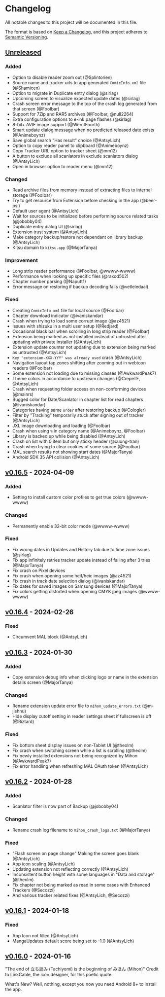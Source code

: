 # Changelog

All notable changes to this project will be documented in this file.

The format is based on [Keep a Changelog](https://keepachangelog.com/en/1.1.0/),
and this project adheres to [Semantic Versioning](https://semver.org/spec/v2.0.0.html).

## [Unreleased]
### Added
- Option to disable reader zoom out (@Splintorien)
- Source name and tracker urls to app generated `ComicInfo.xml` file (@Shamicen)
- Option to migrate in Duplicate entry dialog (@sirlag)
- Upcoming screen to visualize expected update dates (@sirlag)
- Crash screen error message to the top of the crash log generated from that screen (@FooIbar)
- Support for 7Zip and RAR5 archives (@FooIbar, @null2264)
- Extra configuration options to e-ink page flashes (@sirlag)
- 8-bit+ AVIF image support (@WerctFourth)
- Smart update dialog message when no predicted released date exists (@Animeboynz)
- Save global search "Has result" choice (@AntsyLich)
- Option to copy reader panel to clipboard (@Animeboynz)
- Copy Tracker URL option to tracker sheet (@mm12)
- A button to exclude all scanlators in exclude scanlators dialog (@AntsyLich)
- Open in browser option to reader menu (@mm12)

### Changed
- Read archive files from memory instead of extracting files to internal storage (@FooIbar)
- Try to get resource from Extension before checking in the app (@beer-psi) 
- Default user agent (@AntsyLich)
- Wait for sources to be initialized before performing source related tasks (@jobobby04)
- Duplicate entry dialog UI (@sirlag)
- Extension trust system (@AntsyLich)
- Make category backup/restore not dependant on library backup (@AntsyLich)
- Kitsu domain to `kitsu.app` (@MajorTanya)

### Improvement
- Long strip reader performance (@FooIbar, @wwww-wwww)
- Performance when looking up specific files (@raxod502)
- Chapter number parsing (@Naputt1)
- Error message on restoring if backup decoding fails (@vetleledaal)

### Fixed
- Creating `ComicInfo.xml` file for local source (@FooIbar)
- Chapter download indicator (@ivaniskandar)
- Crash when trying to load some corrupt image (@az4521)
- Issues with shizuku in a multi user setup (@Redjard)
- Occasional black bar when scrolling in long strip reader (@FooIbar)
- Extension being marked as not installed instead of untrusted after updating with private installer (@AntsyLich)
- Extension update counter not updating due to extension being marked as untrusted (@AntsyLich)
- `Key "extension-XXX-YYY" was already used` crash (@AntsyLich)
- Navigation layout tap zones shifting after zooming out in webtoon readers (@FooIbar)
- Some extension not loading due to missing classes (@AwkwardPeak7)
- Theme colors in accordance to upstream changes (@CrepeTF, @AntsyLich)
- Crash when requesting folder access on non-conforming devices (@mainrs)
- Bugged color for Date/Scanlator in chapter list for read chapters (@ivaniskandar)
- Categories having same `order` after restoring backup (@Cologler)
- Filter by "Tracking" temporarily stuck after signing out of tracker (@AntsyLich)
- JXL image downloading and loading (@FooIbar)
- Crash when using `%` in category name (@Animeboynz, @FooIbar)
- Library is backed up while being disabled (@AntsyLich)
- Crash on list with 0 item but only sticky header (@cuong-tran)
- Crash when trying to clear cookies of some source (@FooIbar)
- MAL search results not showing start dates (@MajorTanya)
- Android SDK 35 API collision (@AntsyLich)

## [v0.16.5] - 2024-04-09
### Added
- Setting to install custom color profiles to get true colors (@wwww-wwww)

### Changed
- Permanently enable 32-bit color mode (@wwww-wwww)

### Fixed
- Fix wrong dates in Updates and History tab due to time zone issues (@sirlag)
- Fix app infinitely retries tracker update instead of failing after 3 tries (@MajorTanya)
- Fix crash on Pixel devices
- Fix crash when opening some heif/heic images (@az4521)
- Fix crash in track date selection dialog (@ivaniskandar)
- Fix dates for saved images on Samsung devices (@MajorTanya)
- Fix colors getting distorted when opening CMYK jpeg images (@wwww-wwww)

## [v0.16.4] - 2024-02-26
### Fixed
- Circumvent MAL block (@AntsyLich)

## [v0.16.3] - 2024-01-30
### Added
- Copy extension debug info when clicking logo or name in the extension details screen (@MajorTanya)

### Changed
- Rename extension update error file to `mihon_update_errors.txt` (@m-jishnu)
- Hide display cutoff setting in reader settings sheet if fullscreen is off (@Riztard)

### Fixed
- Fix bottom sheet display issues on non-Tablet UI (@theolm)
- Fix crash when switching screen while a list is scrolling (@theolm)
- Fix newly installed extensions not being recognized by Mihon (@AwkwardPeak7)
- Fix error handling when refreshing MAL OAuth token (@AntsyLich)

## [v0.16.2] - 2024-01-28
### Added
- Scanlator filter is now part of Backup (@jobobby04)

### Changed
- Rename crash log filename to `mihon_crash_logs.txt` (@MajorTanya)

### Fixed
- "Flash screen on page change" Making the screen goes blank (@AntsyLich)
- App icon scaling (@AntsyLich)
- Updating extension not reflecting correctly (@AntsyLich)
- Inconsistent button height with some languages in "Data and storage" (@theolm)
- Fix chapter not being marked as read in some cases with Enhanced Trackers (@Secozzi)
- And various tracker related fixes (@AntsyLich, @Secozzi)

## [v0.16.1] - 2024-01-18
### Fixed
- App Icon not filled (@AntsyLich)
- MangaUpdates default score being set to -1.0 (@AntsyLich)

## [v0.16.0] - 2024-01-16

"The end of 立ち読み (Tachiyomi) is the beginning of みほん (Mihon)"
Credit to LinkCable, the icon designer, for this poetic quote.

What's New?
Well, nothing, except you now you need Android 8+ to install the app.

[unreleased]: https://github.com/mihonapp/mihon/compare/v0.16.5...HEAD
[v0.16.5]: https://github.com/mihonapp/mihon/compare/v0.16.4...v0.16.5
[v0.16.4]: https://github.com/mihonapp/mihon/compare/v0.16.3...v0.16.4
[v0.16.3]: https://github.com/mihonapp/mihon/compare/v0.16.2...v0.16.3
[v0.16.2]: https://github.com/mihonapp/mihon/compare/v0.16.1...v0.16.2
[v0.16.1]: https://github.com/mihonapp/mihon/compare/v0.16.0...v0.16.1
[v0.16.0]: https://github.com/mihonapp/mihon/releases/tag/v0.16.0

